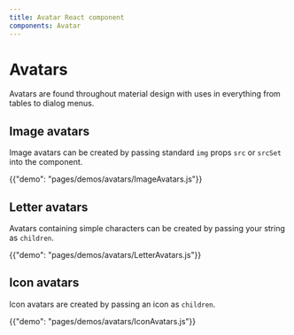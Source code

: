 ```yaml
---
title: Avatar React component
components: Avatar
---
```

# Avatars

<p class="description">Avatars are found throughout material design with uses in everything from tables to dialog menus.</p>

## Image avatars

Image avatars can be created by passing standard `img` props `src` or `srcSet` into the component.

{{"demo": "pages/demos/avatars/ImageAvatars.js"}}

## Letter avatars

Avatars containing simple characters can be created by passing your string as `children`.

{{"demo": "pages/demos/avatars/LetterAvatars.js"}}

## Icon avatars

Icon avatars are created by passing an icon as `children`.

{{"demo": "pages/demos/avatars/IconAvatars.js"}}